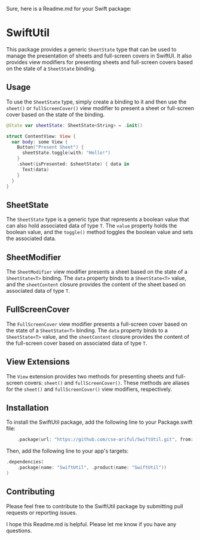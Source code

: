 Sure, here is a Readme.md for your Swift package:

# SwiftUtil

This package provides a generic `SheetState` type that can be used to manage the presentation of sheets and full-screen covers in SwiftUI. It also provides view modifiers for presenting sheets and full-screen covers based on the state of a `SheetState` binding.

## Usage

To use the `SheetState` type, simply create a binding to it and then use the `sheet()` or `fullScreenCover()` view modifier to present a sheet or full-screen cover based on the state of the binding.

```swift
@State var sheetState: SheetState<String> = .init()

struct ContentView: View {
  var body: some View {
    Button("Present Sheet") {
      sheetState.toggle(with: "Hello!")
    }
    .sheet(isPresented: $sheetState) { data in
      Text(data)
    }
  }
}
```

## SheetState

The `SheetState` type is a generic type that represents a boolean value that can also hold associated data of type `T`. The `value` property holds the boolean value, and the `toggle()` method toggles the boolean value and sets the associated data.

## SheetModifier

The `SheetModifier` view modifier presents a sheet based on the state of a `SheetState<T>` binding. The `data` property binds to a `SheetState<T>` value, and the `sheetContent` closure provides the content of the sheet based on associated data of type `T`.

## FullScreenCover

The `FullScreenCover` view modifier presents a full-screen cover based on the state of a `SheetState<T>` binding. The `data` property binds to a `SheetState<T>` value, and the `sheetContent` closure provides the content of the full-screen cover based on associated data of type `T`.

## View Extensions

The `View` extension provides two methods for presenting sheets and full-screen covers: `sheet()` and `fullScreenCover()`. These methods are aliases for the `sheet()` and `fullScreenCover()` view modifiers, respectively.

## Installation

To install the SwiftUtil package, add the following line to your Package.swift file:

```swift
    .package(url: "https://github.com/cse-ariful/SwiftUtil.git", from: "0.0.1")
```

Then, add the following line to your app's targets:

```swift
.dependencies(
    .package(name: "SwiftUtil", .product(name: "SwiftUtil"))
)
```

## Contributing

Please feel free to contribute to the SwiftUtil package by submitting pull requests or reporting issues.

I hope this Readme.md is helpful. Please let me know if you have any questions.
